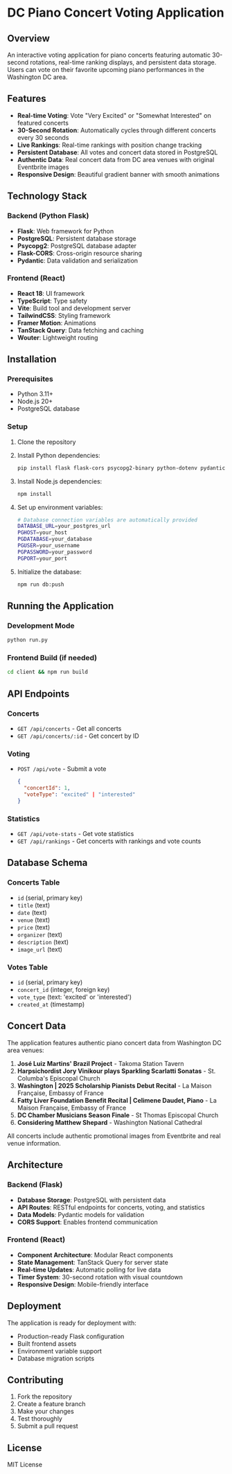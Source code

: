 # DC Piano Concert Voting Application

## Overview
An interactive voting application for piano concerts featuring automatic 30-second rotations, real-time ranking displays, and persistent data storage. Users can vote on their favorite upcoming piano performances in the Washington DC area.

## Features
- **Real-time Voting**: Vote "Very Excited" or "Somewhat Interested" on featured concerts
- **30-Second Rotation**: Automatically cycles through different concerts every 30 seconds
- **Live Rankings**: Real-time rankings with position change tracking
- **Persistent Database**: All votes and concert data stored in PostgreSQL
- **Authentic Data**: Real concert data from DC area venues with original Eventbrite images
- **Responsive Design**: Beautiful gradient banner with smooth animations

## Technology Stack

### Backend (Python Flask)
- **Flask**: Web framework for Python
- **PostgreSQL**: Persistent database storage
- **Psycopg2**: PostgreSQL database adapter
- **Flask-CORS**: Cross-origin resource sharing
- **Pydantic**: Data validation and serialization

### Frontend (React)
- **React 18**: UI framework
- **TypeScript**: Type safety
- **Vite**: Build tool and development server
- **TailwindCSS**: Styling framework
- **Framer Motion**: Animations
- **TanStack Query**: Data fetching and caching
- **Wouter**: Lightweight routing

## Installation

### Prerequisites
- Python 3.11+
- Node.js 20+
- PostgreSQL database

### Setup
1. Clone the repository
2. Install Python dependencies:
   ```bash
   pip install flask flask-cors psycopg2-binary python-dotenv pydantic
   ```

3. Install Node.js dependencies:
   ```bash
   npm install
   ```

4. Set up environment variables:
   ```bash
   # Database connection variables are automatically provided
   DATABASE_URL=your_postgres_url
   PGHOST=your_host
   PGDATABASE=your_database
   PGUSER=your_username
   PGPASSWORD=your_password
   PGPORT=your_port
   ```

5. Initialize the database:
   ```bash
   npm run db:push
   ```

## Running the Application

### Development Mode
```bash
python run.py
```

### Frontend Build (if needed)
```bash
cd client && npm run build
```

## API Endpoints

### Concerts
- `GET /api/concerts` - Get all concerts
- `GET /api/concerts/:id` - Get concert by ID

### Voting
- `POST /api/vote` - Submit a vote
  ```json
  {
    "concertId": 1,
    "voteType": "excited" | "interested"
  }
  ```

### Statistics
- `GET /api/vote-stats` - Get vote statistics
- `GET /api/rankings` - Get concerts with rankings and vote counts

## Database Schema

### Concerts Table
- `id` (serial, primary key)
- `title` (text)
- `date` (text)
- `venue` (text)
- `price` (text)
- `organizer` (text)
- `description` (text)
- `image_url` (text)

### Votes Table
- `id` (serial, primary key)
- `concert_id` (integer, foreign key)
- `vote_type` (text: 'excited' or 'interested')
- `created_at` (timestamp)

## Concert Data
The application features authentic piano concert data from Washington DC area venues:

1. **José Luiz Martins' Brazil Project** - Takoma Station Tavern
2. **Harpsichordist Jory Vinikour plays Sparkling Scarlatti Sonatas** - St. Columba's Episcopal Church
3. **Washington | 2025 Scholarship Pianists Debut Recital** - La Maison Française, Embassy of France
4. **Fatty Liver Foundation Benefit Recital | Celimene Daudet, Piano** - La Maison Française, Embassy of France
5. **DC Chamber Musicians Season Finale** - St Thomas Episcopal Church
6. **Considering Matthew Shepard** - Washington National Cathedral

All concerts include authentic promotional images from Eventbrite and real venue information.

## Architecture

### Backend (Flask)
- **Database Storage**: PostgreSQL with persistent data
- **API Routes**: RESTful endpoints for concerts, voting, and statistics
- **Data Models**: Pydantic models for validation
- **CORS Support**: Enables frontend communication

### Frontend (React)
- **Component Architecture**: Modular React components
- **State Management**: TanStack Query for server state
- **Real-time Updates**: Automatic polling for live data
- **Timer System**: 30-second rotation with visual countdown
- **Responsive Design**: Mobile-friendly interface

## Deployment
The application is ready for deployment with:
- Production-ready Flask configuration
- Built frontend assets
- Environment variable support
- Database migration scripts

## Contributing
1. Fork the repository
2. Create a feature branch
3. Make your changes
4. Test thoroughly
5. Submit a pull request

## License
MIT License